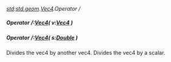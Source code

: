 _[std](../../modules/std/std-module.md):[std.geom](../../modules/std/std-geom.md).[Vec4<T>](../../modules/std/std-geom-vec4.md).Operator /_
##### Operator /:[Vec4](../../modules/std/std-geom-vec4.md)<T>( v:[Vec4](../../modules/std/std-geom-vec4.md)<T> )
##### Operator /:[Vec4](../../modules/std/std-geom-vec4.md)<T>( s:[Double](../../modules/wonkey/wonkey-types-double.md) )
Divides the vec4 by another vec4.
Divides the vec4 by a scalar.
